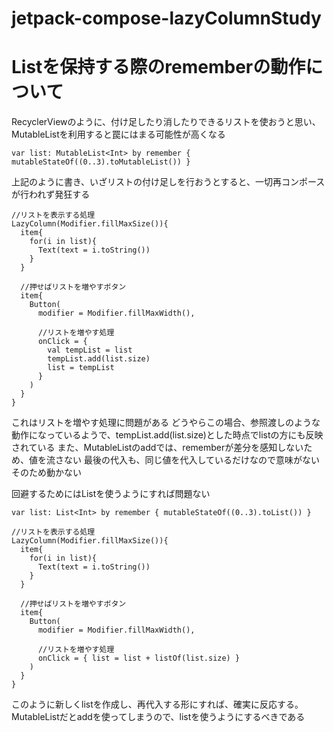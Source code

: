 # jetpack-compose-lazyColumnStudy


# Listを保持する際のrememberの動作について

RecyclerViewのように、付け足したり消したりできるリストを使おうと思い、MutableListを利用すると罠にはまる可能性が高くなる

```
var list: MutableList<Int> by remember { mutableStateOf((0..3).toMutableList()) }
```

上記のように書き、いざリストの付け足しを行おうとすると、一切再コンポースが行われず発狂する

```
//リストを表示する処理
LazyColumn(Modifier.fillMaxSize()){
  item{
    for(i in list){
      Text(text = i.toString())
    }
  }
  
  //押せばリストを増やすボタン
  item{
    Button(
      modifier = Modifier.fillMaxWidth(),
      
      //リストを増やす処理
      onClick = {
        val tempList = list
        tempList.add(list.size)
        list = tempList
      }
    )
  }
}

```

これはリストを増やす処理に問題がある
どうやらこの場合、参照渡しのような動作になっているようで、tempList.add(list.size)とした時点でlistの方にも反映されている
また、MutableListのaddでは、rememberが差分を感知しないため、値を流さない
最後の代入も、同じ値を代入しているだけなので意味がない
そのため動かない

回避するためにはListを使うようにすれば問題ない


```
var list: List<Int> by remember { mutableStateOf((0..3).toList()) }

//リストを表示する処理
LazyColumn(Modifier.fillMaxSize()){
  item{
    for(i in list){
      Text(text = i.toString())
    }
  }
  
  //押せばリストを増やすボタン
  item{
    Button(
      modifier = Modifier.fillMaxWidth(),
      
      //リストを増やす処理
      onClick = { list = list + listOf(list.size) }
    )
  }
}

```

このように新しくlistを作成し、再代入する形にすれば、確実に反応する。
MutableListだとaddを使ってしまうので、listを使うようにするべきである
